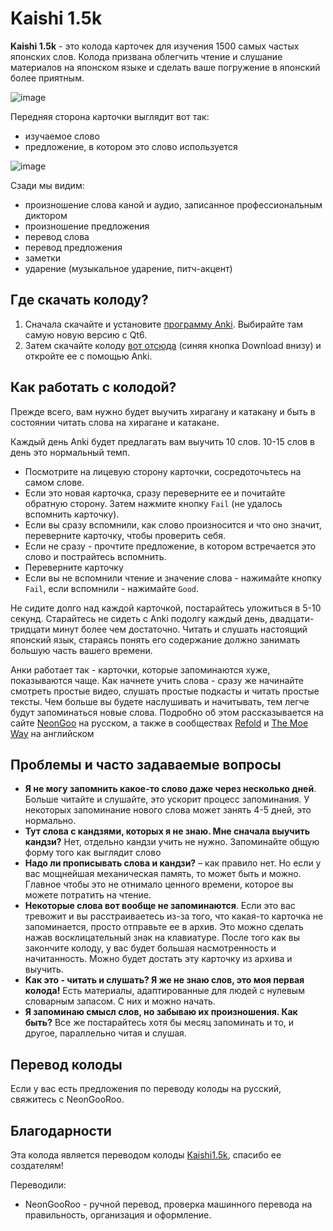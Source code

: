 # Kaishi 1.5k

**Kaishi 1.5k** - это колода карточек для изучения 1500 самых частых японских слов. Колода призвана облегчить чтение и слушание материалов на японском языке и сделать ваше погружение в японский более приятным. 

![image](https://github.com/NeonGooRoo/KaishiRu/assets/123720895/afa84330-1b74-4bc5-b0e8-a204450504e3)

Передняя сторона карточки выглядит вот так: 
* изучаемое слово
* предложение, в котором это слово используется

![image](https://github.com/NeonGooRoo/KaishiRu/assets/123720895/8d7b5533-d5ed-4cfd-8372-c2b06730ffa5)

Сзади мы видим: 
* произношение слова каной и аудио, записанное профессиональным диктором
* произношение предложения
* перевод слова
* перевод предложения
* заметки
* ударение (музыкальное ударение, питч-акцент) 

## Где скачать колоду?

1. Сначала скачайте и установите [программу Anki](https://apps.ankiweb.net/). Выбирайте там самую новую версию с Qt6. 
2. Затем скачайте колоду [вот отсюда](https://ankiweb.net/shared/info/237782999) (синяя кнопка Download внизу) и откройте ее с помощью Anki. 

## Как работать с колодой? 

Прежде всего, вам нужно будет выучить хирагану и катакану и быть в состоянии читать слова на хирагане и катакане. 

Каждый день Anki будет предлагать вам выучить 10 слов. 10-15 слов в день это нормальный темп. 

* Посмотрите на лицевую сторону карточки, сосредоточьтесь на самом слове.
* Если это новая карточка, сразу переверните ее и почитайте обратную сторону. Затем нажмите кнопку `Fail` (не удалось вспомнить карточку). 
* Если вы сразу вспомнили, как слово произносится и что оно значит, переверните карточку, чтобы проверить себя.
* Если не сразу - прочтите предложение, в котором встречается это слово и пострайтесь вспомнить.
* Переверните карточку
* Если вы не вспомнили чтение и значение слова - нажимайте кнопку `Fail`, если вспомнили - нажимайте `Good`.

Не сидите долго над каждой карточкой, постарайтесь уложиться в 5-10 секунд. Старайтесь не сидеть с Anki подолгу каждый день, двадцати-тридцати минут более чем достаточно. Читать и слушать настоящий японский язык, стараясь понять его содержание должно занимать большую часть вашего времени. 

Анки работает так - карточки, которые запоминаются хуже, показываются чаще. Как начнете учить слова - сразу же начинайте смотреть простые видео, слушать простые подкасты и читать простые тексты. Чем больше вы будете наслушивать и начитывать, тем легче будут запоминаться новые слова. Подробно об этом рассказывается на сайте [NeonGoo](https://neongoo.ru/guide/how-to.html#%D0%B7%D0%B0%D1%87%D0%B5%D0%BC-%D0%B2%D1%8B-%D0%B7%D0%B4%D0%B5%D1%81%D1%8C) на русском, а также в сообществах [Refold](https://refold.la/) и [The Moe Way](https://learnjapanese.moe/) на английском

## Проблемы и часто задаваемые вопросы

* **Я не могу запомнить какое-то слово даже через несколько дней**. Больше читайте и слушайте, это ускорит процесс запоминания. У некоторых запоминание нового слова может занять 4-5 дней, это нормально. 
* **Тут слова с кандзями, которых я не знаю. Мне сначала выучить кандзи?** Нет, отдельно кандзи учить не нужно. Запоминайте общую форму того как выглядит слово 
* **Надо ли прописывать слова и кандзи?** – как правило нет. Но если у вас мощнейшая механическая память, то может быть и можно. Главное чтобы это не отнимало ценного времени, которое вы можете потратить на чтение.
* **Некоторые слова вот вообще не запоминаются**. Если это вас тревожит и вы расстраиваетесь из-за того, что какая-то карточка не запоминается, просто отправьте ее в архив. Это можно сделать нажав восклицательный знак на клавиатуре. После того как вы закончите колоду, у вас будет большая насмотренность и начитанность. Можно будет достать эту карточку из архива и выучить.
* **Как это - читать и слушать? Я же не знаю слов, это моя первая колода!** Есть материалы, адаптированные для людей с нулевым словарным запасом. С них и можно начать.
* **Я запоминаю смысл слов, но забываю их произношения. Как быть?** Все же постарайтесь хотя бы месяц запоминать и то, и другое, параллельно читая и слушая.

## Перевод колоды

Если у вас есть предложения по переводу колоды на русский, свяжитесь с NeonGooRoo.

## Благодарности

Эта колода является переводом колоды [Kaishi1.5k](https://github.com/donkuri/Kaishi), спасибо ее создателям! 

Переводили:

* NeonGooRoo - ручной перевод, проверка машинного перевода на правильность, организация и оформление.

